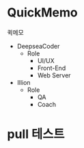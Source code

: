 # QuickMemo
퀵메모

+ DeepseaCoder
  + Role
    + UI/UX
    + Front-End
    + Web Server
+ Illion
   + Role
     + QA
     + Coach

# pull 테스트
